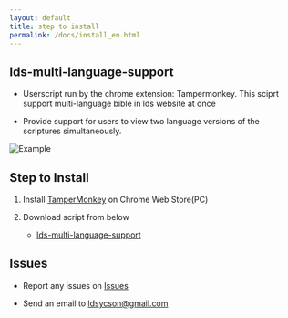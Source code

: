 ```yaml
---
layout: default
title: step to install
permalink: /docs/install_en.html
---
```

## lds-multi-language-support

- Userscript run by the chrome extension: Tampermonkey. This sciprt support multi-language bible in lds website at once

- Provide support for users to view two language versions of the scriptures simultaneously.

![Example](https://yucheol-son-byui.github.io/lds-multi-language-support/docs/screenshot.png)

## Step to Install

1. Install [TamperMonkey](https://chromewebstore.google.com/detail/tampermonkey/dhdgffkkebhmkfjojejmpbldmpobfkfo) on Chrome Web Store(PC)

2. Download script from below
   - [lds-multi-language-support](https://yucheol-son-byui.github.io/lds-multi-language-support/src/lds-multi-language-support.user.js)

## Issues

- Report any issues on [Issues](https://github.com/Yucheol-Son-BYUI/lds-multi-language-support/issues)

- Send an email to ldsycson@gmail.com